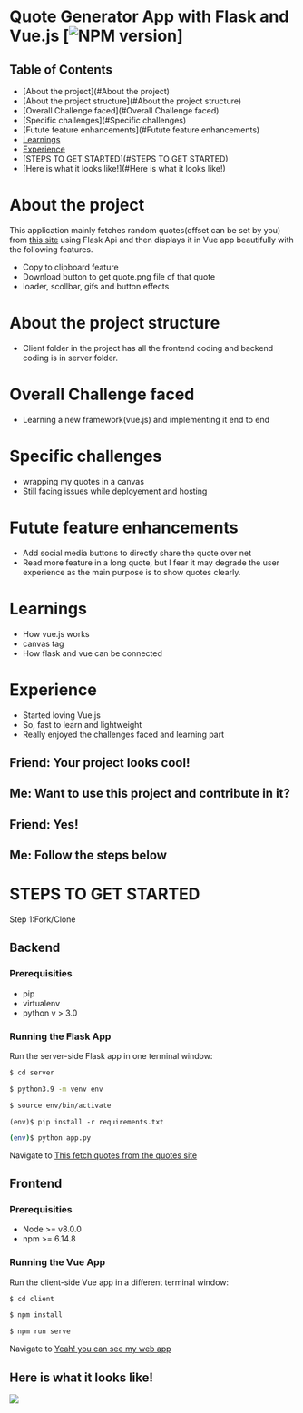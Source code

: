 Quote Generator App with Flask and Vue.js [![NPM version](https://img.shields.io/npm/v/copy.svg?style=flat)]
=====

## Table of Contents

* [About the project](#About the project)
* [About the project structure](#About the project structure)
* [Overall Challenge faced](#Overall Challenge faced)
* [Specific challenges](#Specific challenges)
* [Futute feature enhancements](#Futute feature enhancements)
* [Learnings](#Learnings)
* [Experience](#Experience)
* [STEPS TO GET STARTED](#STEPS TO GET STARTED)
* [Here is what it looks like!](#Here is what it looks like!)


# About the project

This application mainly fetches random quotes(offset can be set by you) from [this site](http://www.quotationspage.com/random.php) using Flask Api and then displays it in Vue app beautifully with the following features. 

- Copy to clipboard feature
- Download button to get quote.png file of that quote
- loader, scollbar, gifs and button effects

# About the project structure

- Client folder in the project has all the frontend coding and backend coding is in server folder.

# Overall Challenge faced

- Learning a new framework(vue.js) and implementing it end to end

# Specific challenges

- wrapping my quotes in a canvas
- Still facing issues while deployement and hosting

# Futute feature enhancements

- Add social media buttons to directly share the quote over net
- Read more feature in a long quote, but I fear it may degrade the user experience as the main purpose is to show quotes clearly.

# Learnings

- How vue.js works
- canvas tag
- How flask and vue can be connected

# Experience

- Started loving Vue.js
- So, fast to learn and lightweight
- Really enjoyed the challenges faced and learning part

Friend: Your project looks cool!
---
Me: Want to use this project and contribute in it?
---
Friend: Yes!
---
Me: Follow the steps below
---

# STEPS TO GET STARTED

Step 1:Fork/Clone

## Backend

### Prerequisities
- pip
- virtualenv
- python v > 3.0

### Running the Flask App
Run the server-side Flask app in one terminal window:

```sh
$ cd server
```
```sh
$ python3.9 -m venv env
```
```sh
$ source env/bin/activate
```
```
(env)$ pip install -r requirements.txt
```
```sh
(env)$ python app.py
```
Navigate to [This fetch quotes from the quotes site](http://localhost:5000/quote/random)

## Frontend

### Prerequisities

- Node >= v8.0.0
- npm >= 6.14.8

### Running the Vue App
Run the client-side Vue app in a different terminal window:
```sh
$ cd client
```
```sh
$ npm install
```
```sh
$ npm run serve
```

Navigate to [Yeah! you can see my web app](http://localhost:8080)

## Here is what it looks like!
![](project.gif)

